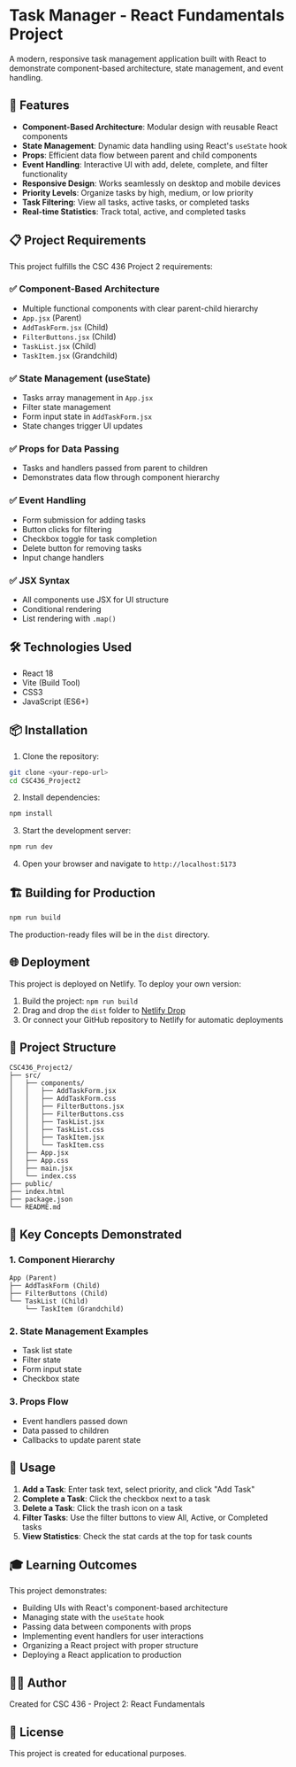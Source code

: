 # Task Manager - React Fundamentals Project

A modern, responsive task management application built with React to demonstrate component-based architecture, state management, and event handling.

## 🚀 Features

- **Component-Based Architecture**: Modular design with reusable React components
- **State Management**: Dynamic data handling using React's `useState` hook
- **Props**: Efficient data flow between parent and child components
- **Event Handling**: Interactive UI with add, delete, complete, and filter functionality
- **Responsive Design**: Works seamlessly on desktop and mobile devices
- **Priority Levels**: Organize tasks by high, medium, or low priority
- **Task Filtering**: View all tasks, active tasks, or completed tasks
- **Real-time Statistics**: Track total, active, and completed tasks

## 📋 Project Requirements

This project fulfills the CSC 436 Project 2 requirements:

### ✅ Component-Based Architecture
- Multiple functional components with clear parent-child hierarchy
- `App.jsx` (Parent)
- `AddTaskForm.jsx` (Child)
- `FilterButtons.jsx` (Child)
- `TaskList.jsx` (Child)
- `TaskItem.jsx` (Grandchild)

### ✅ State Management (useState)
- Tasks array management in `App.jsx`
- Filter state management
- Form input state in `AddTaskForm.jsx`
- State changes trigger UI updates

### ✅ Props for Data Passing
- Tasks and handlers passed from parent to children
- Demonstrates data flow through component hierarchy

### ✅ Event Handling
- Form submission for adding tasks
- Button clicks for filtering
- Checkbox toggle for task completion
- Delete button for removing tasks
- Input change handlers

### ✅ JSX Syntax
- All components use JSX for UI structure
- Conditional rendering
- List rendering with `.map()`

## 🛠️ Technologies Used

- React 18
- Vite (Build Tool)
- CSS3
- JavaScript (ES6+)

## 📦 Installation

1. Clone the repository:
```bash
git clone <your-repo-url>
cd CSC436_Project2
```

2. Install dependencies:
```bash
npm install
```

3. Start the development server:
```bash
npm run dev
```

4. Open your browser and navigate to `http://localhost:5173`

## 🏗️ Building for Production

```bash
npm run build
```

The production-ready files will be in the `dist` directory.

## 🌐 Deployment

This project is deployed on Netlify. To deploy your own version:

1. Build the project: `npm run build`
2. Drag and drop the `dist` folder to [Netlify Drop](https://app.netlify.com/drop)
3. Or connect your GitHub repository to Netlify for automatic deployments

## 📁 Project Structure

```
CSC436_Project2/
├── src/
│   ├── components/
│   │   ├── AddTaskForm.jsx
│   │   ├── AddTaskForm.css
│   │   ├── FilterButtons.jsx
│   │   ├── FilterButtons.css
│   │   ├── TaskList.jsx
│   │   ├── TaskList.css
│   │   ├── TaskItem.jsx
│   │   └── TaskItem.css
│   ├── App.jsx
│   ├── App.css
│   ├── main.jsx
│   └── index.css
├── public/
├── index.html
├── package.json
└── README.md
```

## 🎯 Key Concepts Demonstrated

### 1. Component Hierarchy
```
App (Parent)
├── AddTaskForm (Child)
├── FilterButtons (Child)
└── TaskList (Child)
    └── TaskItem (Grandchild)
```

### 2. State Management Examples
- Task list state
- Filter state
- Form input state
- Checkbox state

### 3. Props Flow
- Event handlers passed down
- Data passed to children
- Callbacks to update parent state

## 📝 Usage

1. **Add a Task**: Enter task text, select priority, and click "Add Task"
2. **Complete a Task**: Click the checkbox next to a task
3. **Delete a Task**: Click the trash icon on a task
4. **Filter Tasks**: Use the filter buttons to view All, Active, or Completed tasks
5. **View Statistics**: Check the stat cards at the top for task counts

## 🎓 Learning Outcomes

This project demonstrates:
- Building UIs with React's component-based architecture
- Managing state with the `useState` hook
- Passing data between components with props
- Implementing event handlers for user interactions
- Organizing a React project with proper structure
- Deploying a React application to production

## 👨‍💻 Author

Created for CSC 436 - Project 2: React Fundamentals

## 📄 License

This project is created for educational purposes.
